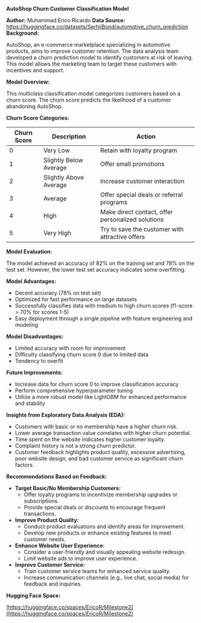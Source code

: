 **AutoShop Churn Customer Classification Model**

**Author:** Muhammad Erico Ricardo
**Data Source:** https://huggingface.co/datasets/SerhiiBond/automotive_churn_prediction
**Background:**

AutoShop, an e-commerce marketplace specializing in automotive products, aims to improve customer retention. The data analysis team developed a churn prediction model to identify customers at risk of leaving. This model allows the marketing team to target these customers with incentives and support.

**Model Overview:**

This multiclass classification model categorizes customers based on a churn score. The churn score predicts the likelihood of a customer abandoning AutoShop.

**Churn Score Categories:**

| Churn Score | Description | Action |
|---|---|---|
| 0 | Very Low | Retain with loyalty program |
| 1 | Slightly Below Average | Offer small promotions |
| 2 | Slightly Above Average | Increase customer interaction |
| 3 | Average | Offer special deals or referral programs |
| 4 | High | Make direct contact, offer personalized solutions |
| 5 | Very High | Try to save the customer with attractive offers |

**Model Evaluation:**

The model achieved an accuracy of 82% on the training set and 78% on the test set. However, the lower test set accuracy indicates some overfitting.

**Model Advantages:**

* Decent accuracy (78% on test set)
* Optimized for fast performance on large datasets
* Successfully classifies data with medium to high churn scores (f1-score > 70% for scores 1-5)
* Easy deployment through a single pipeline with feature engineering and modeling

**Model Disadvantages:**

* Limited accuracy with room for improvement
* Difficulty classifying churn score 0 due to limited data
* Tendency to overfit

**Future Improvements:**

* Increase data for churn score 0 to improve classification accuracy
* Perform comprehensive hyperparameter tuning
* Utilize a more robust model like LightGBM for enhanced performance and stability

**Insights from Exploratory Data Analysis (EDA):**

* Customers with basic or no membership have a higher churn risk.
* Lower average transaction value correlates with higher churn potential.
* Time spent on the website indicates higher customer loyalty.
* Complaint history is not a strong churn predictor.
* Customer feedback highlights product quality, excessive advertising, poor website design, and bad customer service as significant churn factors.

**Recommendations Based on Feedback:**

* **Target Basic/No Membership Customers:**
    * Offer loyalty programs to incentivize membership upgrades or subscriptions.
    * Provide special deals or discounts to encourage frequent transactions.
* **Improve Product Quality:**
    * Conduct product evaluations and identify areas for improvement.
    * Develop new products or enhance existing features to meet customer needs.
* **Enhance Website User Experience:**
    * Consider a user-friendly and visually appealing website redesign.
    * Limit website ads to improve user experience.
* **Improve Customer Service:**
    * Train customer service teams for enhanced service quality.
    * Increase communication channels (e.g., live chat, social media) for feedback and inquiries.

**Hugging Face Space:**

[https://huggingface.co/spaces/EricoR/Milestone2](https://huggingface.co/spaces/EricoR/Milestone2)
